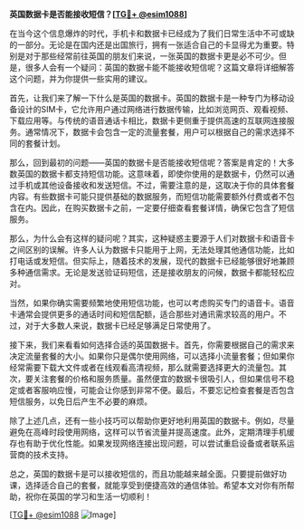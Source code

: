 **英国数据卡是否能接收短信？[[TG💪+ @esim1088](https://t.me/s/esim1088)]**

在当今这个信息爆炸的时代，手机卡和数据卡已经成为了我们日常生活中不可或缺的一部分。无论是在国内还是出国旅行，拥有一张适合自己的卡显得尤为重要。特别是对于那些经常前往英国的朋友们来说，一张英国的数据卡更是必不可少。但是，很多人会有一个疑问：英国的数据卡能不能接收短信呢？这篇文章将详细解答这个问题，并为你提供一些实用的建议。

首先，让我们来了解一下什么是英国的数据卡。英国的数据卡是一种专门为移动设备设计的SIM卡，它允许用户通过网络进行数据传输，比如浏览网页、观看视频、下载应用等。与传统的语音通话卡相比，数据卡更侧重于提供高速的互联网连接服务。通常情况下，数据卡会包含一定的流量套餐，用户可以根据自己的需求选择不同的套餐计划。

那么，回到最初的问题——英国的数据卡是否能接收短信呢？答案是肯定的！大多数英国的数据卡都支持短信功能。这意味着，即使你使用的是数据卡，仍然可以通过手机或其他设备接收和发送短信。不过，需要注意的是，这取决于你的具体套餐内容。有些数据卡可能只提供基础的数据服务，而短信功能需要额外付费或者不包含在内。因此，在购买数据卡之前，一定要仔细查看套餐详情，确保它包含了短信服务。

那么，为什么会有这样的疑问呢？其实，这种疑惑主要源于人们对数据卡和语音卡之间区别的误解。许多人认为数据卡只能用于上网，无法处理其他通信功能，比如打电话或发短信。但实际上，随着技术的发展，现代的数据卡已经能够很好地兼顾多种通信需求。无论是发送验证码短信，还是接收朋友的问候，数据卡都能轻松应对。

当然，如果你确实需要频繁地使用短信功能，也可以考虑购买专门的语音卡。语音卡通常会提供更多的通话时间和短信配额，适合那些对通讯需求较高的用户。不过，对于大多数人来说，数据卡已经足够满足日常使用了。

接下来，我们来看看如何选择合适的英国数据卡。首先，你需要根据自己的需求来决定流量套餐的大小。如果你只是偶尔使用网络，可以选择小流量套餐；但如果你经常需要下载大文件或者在线观看高清视频，那么就需要选择更大的流量包。其次，要关注套餐的价格和服务质量。虽然便宜的数据卡很吸引人，但如果信号不稳定或者客服响应慢，可能会让你感到非常不便。最后，不要忘记检查套餐是否包含短信服务，以免日后产生不必要的麻烦。

除了上述几点，还有一些小技巧可以帮助你更好地利用英国的数据卡。例如，尽量避免在高峰时段使用网络，这样可以节省流量并提高速度。此外，定期清理手机缓存也有助于优化性能。如果发现网络连接出现问题，可以尝试重启设备或者联系运营商的技术支持。

总之，英国的数据卡是可以接收短信的，而且功能越来越全面。只要提前做好功课，选择适合自己的套餐，就能享受到便捷高效的通信体验。希望本文对你有所帮助，祝你在英国的学习和生活一切顺利！

[[TG💪+ @esim1088](https://t.me/s/esim1088) ![Image](https://i.postimg.cc/4NQfJmqS/Snipaste-2025-05-13-00-14-12.png)]
